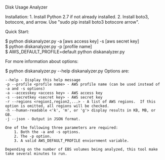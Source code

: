 Disk Usage Analyzer

Installation:
    1. Install Python 2.7 if not already installed.
    2. Install boto3, botocore, and arrow.  Use "sudo pip install boto3 botocore arrow".

Quick Start:

$ python diskanalyzer.py -a [aws access key] -s [aws secret key]  
$ python diskanalyzer.py -p [profile name]  
$ AWS_DEFAULT_PROFILE=default python diskanalyzer.py

For more information about options:

$ python diskanalyzer.py --help
diskanalyzer.py <options>
	Options are:

	--help - Display this help message
	-p --profile <profile name> - AWS profile name (can be used instead of -a and -s options)
	-a --accesskey <access key> - AWS access key
	-s --secretkey <secret key> - AWS secret key
	-r --regions <region1,region2,...> - A list of AWS regions.  If this option is omitted, all regions will be checked.
	-h --human-readable <'k', 'm', or 'g'> display results in KB, MB, or GB.
	-j --json - Output in JSON format.

	One of the following three parameters are required:
		1. Both the -a and -s options.
		2. The -p option.
		3. A valid AWS_DEFAULT_PROFILE enviornment variable.

	Depending on the number of EBS volumes being analyzed, this tool make take several minutes to run.
